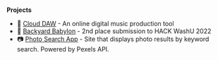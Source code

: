 ### 

**Projects**
- 🎹 [Cloud DAW](https://cloud-daw.vercel.app/projectsDashboard) - An online digital music production tool
- 🌱 [Backyard Babylon](https://devpost.com/software/backyard-babylon?ref_content=my-projects-tab&ref_feature=my_projects) - 2nd place submission to HACK WashU 2022
-  📷 [Photo Search App](https://michaelyang12.github.io/photo-app/) - Site that displays photo results by keyword search. Powered by Pexels API.

